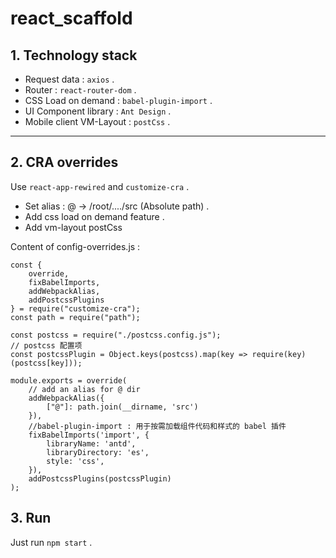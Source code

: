 # react_scaffold

## 1. Technology stack

* Request data : `axios` .
* Router : `react-router-dom` .
* CSS Load on demand : `babel-plugin-import` .
* UI Component library : `Ant Design` .
* Mobile client VM-Layout : `postCss` .
---
## 2. CRA overrides
Use `react-app-rewired` and `customize-cra` .
* Set alias : @ -> /root/..../src (Absolute path) .
* Add css load on demand feature .
* Add vm-layout postCss

Content of config-overrides.js :
```
const {
    override,
    fixBabelImports,
    addWebpackAlias,
    addPostcssPlugins
} = require("customize-cra");
const path = require("path");

const postcss = require("./postcss.config.js");
// postcss 配置项
const postcssPlugin = Object.keys(postcss).map(key => require(key)(postcss[key]));

module.exports = override(
    // add an alias for @ dir
    addWebpackAlias({
        ["@"]: path.join(__dirname, 'src')
    }),
    //babel-plugin-import : 用于按需加载组件代码和样式的 babel 插件
    fixBabelImports('import', {
        libraryName: 'antd',
        libraryDirectory: 'es',
        style: 'css',
    }),
    addPostcssPlugins(postcssPlugin)
);
```

## 3. Run
Just run `npm start` .
